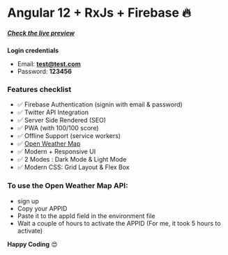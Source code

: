 # Angular 12 + RxJs + Firebase 🔥

##### [**Check the live preview**]()

**Login credentials**
* Email: **test@test.com**
* Password: **123456**

### Features checklist 
* ✅ Firebase Authentication (signin with email & password)
* ✅ Twitter API Integration
* ✅ Server Side Rendered (SEO)
* ✅  PWA (with 100/100 score)
* ✅  Offline Support (service workers)
* ✅ [Open Weather Map](https://openweathermap.org/) 
* ✅ Modern + Responsive UI
* ✅ 2 Modes : Dark Mode & Light Mode
* ✅ Modern CSS: Grid Layout & Flex Box

### To use the Open Weather Map API:
* sign up
* Copy your APPID 
* Paste it to the appId field in the environment file
* Wait a couple of hours to activate the APPID (For me, it took 5 hours to activate)

**Happy Coding** 😍
